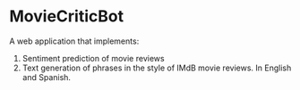 # MovieCriticBot
A web application that implements:
  1) Sentiment prediction of movie reviews
  2) Text generation of phrases in the style of IMdB movie reviews. In English and Spanish.
